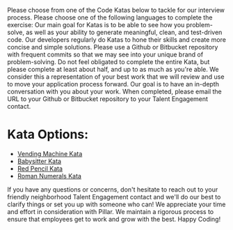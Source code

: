 

Please choose from one of the Code Katas below to tackle for our interview process. Please choose one of the following languages to complete the exercise: Our main goal for Katas is to be able to see how you problem-solve, as well as your ability to generate meaningful, clean, and test-driven code. Our developers regularly do Katas to hone their skills and create more concise and simple solutions. Please use a Github or Bitbucket repository with frequent commits so that we may see into your unique brand of problem-solving. Do not feel obligated to complete the entire Kata, but please complete at least about half, and up to as much as you're able. We consider this a representation of your best work that we will review and use to move your application process forward. Our goal is to have an in-depth conversation with you about your work. When completed, please email the URL to your Github or Bitbucket repository to your Talent Engagement contact.

Kata Options:
=============

  - [Vending Machine Kata](https://github.com/guyroyse/vending-machine-kata)
  - [Babysitter Kata](https://gist.github.com/jameskbride/5482722)
  - [Red Pencil Kata](https://stefanroock.wordpress.com/2011/03/04/red-pencil-code-kata/)
  - [Roman Numerals Kata](http://agilekatas.co.uk/katas/romannumerals-kata.html)

If you have any questions or concerns, don't hesitate to reach out to your friendly neighborhood Talent Engagement contact and we'll do our best to clarify things or set you up with someone who can! We appreciate your time and effort in consideration with Pillar. We maintain a rigorous process to ensure that employees get to work and grow with the best. Happy Coding!
